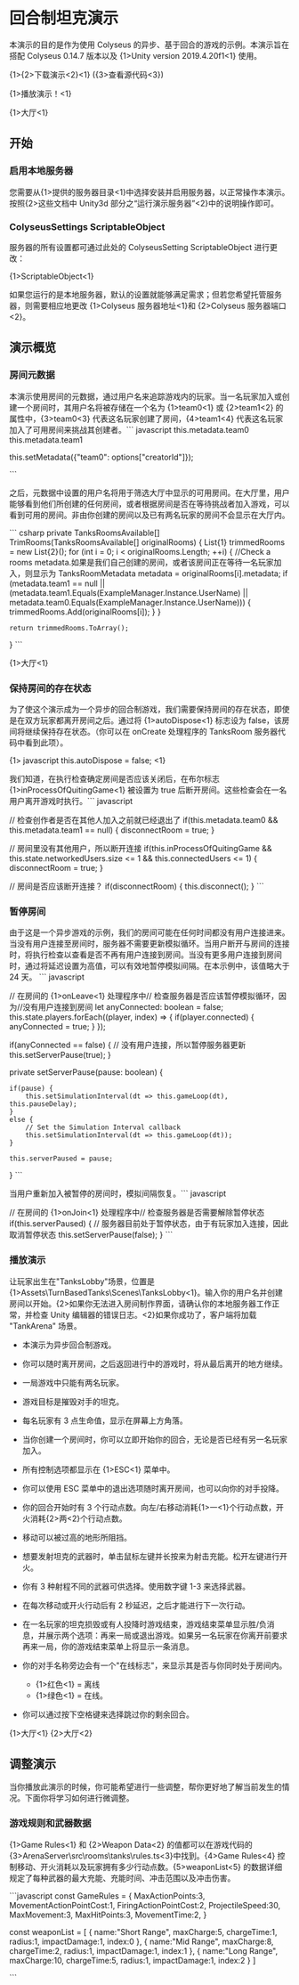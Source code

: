 # 回合制坦克演示

本演示的目的是作为使用 Colyseus 的异步、基于回合的游戏的示例。本演示旨在搭配 Colyseus 0.14.7 版本以及 {1>Unity version 2019.4.20f1<1} 使用。

{1>{2>下载演示<2}<1} ({3>查看源代码<3})

{1>播放演示！<1}

{1>大厅<1}

## 开始

### 启用本地服务器

您需要从{1>提供的服务器目录<1}中选择安装并启用服务器，以正常操作本演示。按照{2>这些文档中 Unity3d 部分之“运行演示服务器”<2}中的说明操作即可。

### ColyseusSettings ScriptableObject

服务器的所有设置都可通过此处的 ColyseusSetting ScriptableObject 进行更改：

{1>ScriptableObject<1}

如果您运行的是本地服务器，默认的设置就能够满足需求；但若您希望托管服务器，则需要相应地更改 {1>Colyseus 服务器地址<1}和 {2>Colyseus 服务器端口<2}。

## 演示概览

### 房间元数据

本演示使用房间的元数据，通过用户名来追踪游戏内的玩家。当一名玩家加入或创建一个房间时，其用户名将被存储在一个名为 {1>team0<1} 或 {2>team1<2} 的属性中，{3>team0<3} 代表这名玩家创建了房间，{4>team1<4} 代表这名玩家加入了可用房间来挑战其创建者。\`\`\` javascript this.metadata.team0 this.metadata.team1

this.setMetadata({"team0": options\["creatorId"]});

\`\`\`

之后，元数据中设置的用户名将用于筛选大厅中显示的可用房间。在大厅里，用户能够看到他们所创建的任何房间，或者根据房间是否在等待挑战者加入游戏，可以看到可用的房间。非由你创建的房间以及已有两名玩家的房间不会显示在大厅内。

\`\`\` csharp private TanksRoomsAvailable\[] TrimRooms(TanksRoomsAvailable\[] originalRooms) { List{1} trimmedRooms = new List{2}(); for (int i = 0; i < originalRooms.Length; ++i) { //Check a rooms metadata.如果是我们自己创建的房间，或者该房间正在等待一名玩家加入，则显示为 TanksRoomMetadata metadata = originalRooms\[i].metadata; if (metadata.team1 == null || (metadata.team1.Equals(ExampleManager.Instance.UserName) || metadata.team0.Equals(ExampleManager.Instance.UserName))) { trimmedRooms.Add(originalRooms\[i]); } }

    return trimmedRooms.ToArray();
} \`\`\`

{1>大厅<1}

### 保持房间的存在状态

为了使这个演示成为一个异步的回合制游戏，我们需要保持房间的存在状态，即使是在双方玩家都离开房间之后。通过将 {1>autoDispose<1} 标志设为 false，该房间将继续保持存在状态。（你可以在 onCreate 处理程序的 TanksRoom 服务器代码中看到此项）。

{1> javascript this.autoDispose = false; <1}

我们知道，在执行检查确定房间是否应该关闭后，在布尔标志 {1>inProcessOfQuitingGame<1} 被设置为 true 后断开房间。这些检查会在一名用户离开游戏时执行。\`\`\` javascript

// 检查创作者是否在其他人加入之前就已经退出了 if(this.metadata.team0 && this.metadata.team1 == null) { disconnectRoom = true; }

// 房间里没有其他用户，所以断开连接 if(this.inProcessOfQuitingGame && this.state.networkedUsers.size <= 1 && this.connectedUsers <= 1) { disconnectRoom = true; }
	
// 房间是否应该断开连接？ if(disconnectRoom) { this.disconnect(); } \`\`\`

### 暂停房间

由于这是一个异步游戏的示例，我们的房间可能在任何时间都没有用户连接进来。当没有用户连接至房间时，服务器不需要更新模拟循环。当用户断开与房间的连接时，将执行检查以查看是否不再有用户连接到房间。当没有更多用户连接到房间时，通过将延迟设置为高值，可以有效地暂停模拟间隔。在本示例中，该值略大于 24 天。 \`\`\` javascript

// 在房间的 {1>onLeave<1} 处理程序中// 检查服务器是否应该暂停模拟循环，因为//没有用户连接到房间 let anyConnected: boolean = false; this.state.players.forEach((player, index) => { if(player.connected) { anyConnected = true; } });

if(anyConnected == false) { // 没有用户连接，所以暂停服务器更新 this.setServerPause(true); }


private setServerPause(pause: boolean) {

    if(pause) {
        this.setSimulationInterval(dt => this.gameLoop(dt), this.pauseDelay);
    }
    else {
        // Set the Simulation Interval callback
        this.setSimulationInterval(dt => this.gameLoop(dt));
    }

    this.serverPaused = pause;
} \`\`\`

当用户重新加入被暂停的房间时，模拟间隔恢复。\`\`\` javascript

// 在房间的 {1>onJoin<1} 处理程序中// 检查服务器是否需要解除暂停状态 if(this.serverPaused) { // 服务器目前处于暂停状态，由于有玩家加入连接，因此取消暂停状态 this.setServerPause(false); } \`\`\`

### 播放演示

让玩家出生在"TanksLobby"场景，位置是 {1>Assets\\TurnBasedTanks\\Scenes\\TanksLobby<1}。输入你的用户名并创建房间以开始。{2>如果你无法进入房间制作界面，请确认你的本地服务器工作正常，并检查 Unity 编辑器的错误日志。<2}如果你成功了，客户端将加载 "TankArena" 场景。

- 本演示为异步回合制游戏。

- 你可以随时离开房间，之后返回进行中的游戏时，将从最后离开的地方继续。

- 一局游戏中只能有两名玩家。

- 游戏目标是摧毁对手的坦克。

- 每名玩家有 3 点生命值，显示在屏幕上方角落。

- 当你创建一个房间时，你可以立即开始你的回合，无论是否已经有另一名玩家加入。

- 所有控制选项都显示在 {1>ESC<1} 菜单中。

- 你可以使用 ESC 菜单中的退出选项随时离开房间，也可以向你的对手投降。

- 你的回合开始时有 3 个行动点数。向左/右移动消耗{1>一<1}个行动点数，开火消耗{2>两<2}个行动点数。

- 移动可以被过高的地形所阻挡。

- 想要发射坦克的武器时，单击鼠标左键并长按来为射击充能。松开左键进行开火。

- 你有 3 种射程不同的武器可供选择。使用数字键 1-3 来选择武器。

- 在每次移动或开火行动后有 2 秒延迟，之后才能进行下一次行动。

- 在一名玩家的坦克损毁或有人投降时游戏结束，游戏结束菜单显示胜/负消息，并展示两个选项：再来一局或退出游戏。如果另一名玩家在你离开前要求再来一局，你的游戏结束菜单上将显示一条消息。

- 你的对手名称旁边会有一个"在线标志"，来显示其是否与你同时处于房间内。 
	- {1>红色<1} = 离线 
	- {1>绿色<1} = 在线。

- 你可以通过按下空格键来选择跳过你的剩余回合。

{1>大厅<1} {2>大厅<2}

## 调整演示

当你播放此演示的时候，你可能希望进行一些调整，帮你更好地了解当前发生的情况。下面你将学习如何进行微调整。

### 游戏规则和武器数据

{1>Game Rules<1} 和 {2>Weapon Data<2} 的值都可以在游戏代码的{3>ArenaServer\\src\\rooms\\tanks\\rules.ts<3}中找到。{4>Game Rules<4} 控制移动、开火消耗以及玩家拥有多少行动点数。{5>weaponList<5} 的数据详细规定了每种武器的最大充能、充能时间、冲击范围以及冲击伤害。

\`\`\`javascript const GameRules = { MaxActionPoints:3, MovementActionPointCost:1, FiringActionPointCost:2, ProjectileSpeed:30, MaxMovement:3, MaxHitPoints:3, MovementTime:2, }

const weaponList = \[ { name:"Short Range", maxCharge:5, chargeTime:1, radius:1, impactDamage:1, index:0 }, { name:"Mid Range", maxCharge:8, chargeTime:2, radius:1, impactDamage:1, index:1 }, { name:"Long Range", maxCharge:10, chargeTime:5, radius:1, impactDamage:1, index:2 } ]

\`\`\`
